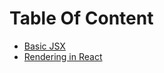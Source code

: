 # Table Of Content

- <a href="notes\jsx_react.md">Basic JSX</a>
- <a href="notes\rendering.md">Rendering in React</a>